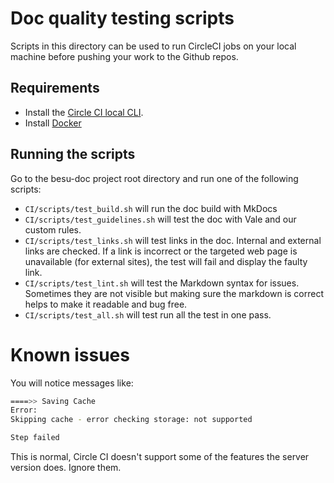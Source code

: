 # Doc quality testing scripts

Scripts in this directory can be used to run CircleCI jobs on your local machine before pushing your
work to the Github repos.

## Requirements

* Install the [Circle CI local CLI](https://circleci.com/docs/2.0/local-cli/).
* Install [Docker](https://docs.docker.com/install/)

## Running the scripts

Go to the besu-doc project root directory and run one of the following scripts:

* `CI/scripts/test_build.sh` will run the doc build with MkDocs
* `CI/scripts/test_guidelines.sh` will test the doc with Vale and our custom rules.
* `CI/scripts/test_links.sh` will test links in the doc. Internal and external links are checked. If a link is incorrect or the targeted web page is unavailable (for external sites), the test will fail and display the faulty link.
* `CI/scripts/test_lint.sh` will test the Markdown syntax for issues. Sometimes they are not visible but making sure the markdown is correct helps to make it readable and bug free.
* `CI/scripts/test_all.sh` will test run all the test in one pass.

# Known issues

You will notice messages like:

```bash
====>> Saving Cache
Error:
Skipping cache - error checking storage: not supported

Step failed
```

This is normal, Circle CI doesn't support some of the features the server version does. Ignore them.
